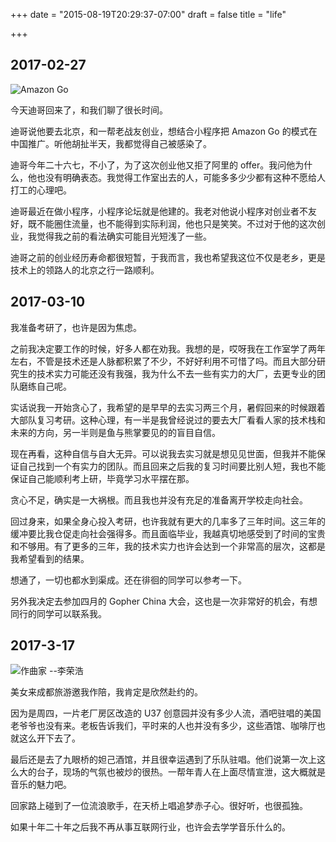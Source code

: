 +++
date = "2015-08-19T20:29:37-07:00"
draft = false
title = "life"

+++

## 2017-02-27
![Amazon Go](https://c1.staticflickr.com/3/2894/33457477361_e2cff63a27_o.jpg)

今天迪哥回来了，和我们聊了很长时间。

迪哥说他要去北京，和一帮老战友创业，想结合小程序把 Amazon Go 的模式在中国推广。听他胡扯半天，我都觉得自己被感染了。

迪哥今年二十六七，不小了，为了这次创业他又拒了阿里的 offer。我问他为什么，他也没有明确表态。我觉得工作室出去的人，可能多多少少都有这种不愿给人打工的心理吧。

迪哥最近在做小程序，小程序论坛就是他建的。我老对他说小程序对创业者不友好，既不能圈住流量，也不能得到实际利润，他也只是笑笑。不过对于他的这次创业，我觉得我之前的看法确实可能目光短浅了一些。

迪哥之前的创业经历寿命都很短暂，于我而言，我也希望我这位不仅是老乡，更是技术上的领路人的北京之行一路顺利。

## 2017-03-10
我准备考研了，也许是因为焦虑。

之前我决定要工作的时候，好多人都在劝我。我想的是，哎呀我在工作室学了两年左右，不管是技术还是人脉都积累了不少，不好好利用不可惜了吗。而且大部分研究生的技术实力可能还没有我强，我为什么不去一些有实力的大厂，去更专业的团队磨练自己呢。

实话说我一开始贪心了，我希望的是早早的去实习两三个月，暑假回来的时候跟着大部队复习考研。这种心理，有一半是我曾经说过的要去大厂看看人家的技术栈和未来的方向，另一半则是鱼与熊掌要见的的盲目自信。

现在再看，这种自信与自大无异。可以说我去实习就是想见见世面，但我并不能保证自己找到一个有实力的团队。而且回来之后我的复习时间要比别人短，我也不能保证自己能顺利考上研，毕竟学习水平摆在那。

贪心不足，确实是一大祸根。而且我也并没有充足的准备离开学校走向社会。

回过身来，如果全身心投入考研，也许我就有更大的几率多了三年时间。这三年的缓冲要比我仓促走向社会强得多。而且面临毕业，我越真切地感受到了时间的宝贵和不够用。有了更多的三年，我的技术实力也许会达到一个非常高的层次，这都是我希望看到的结果。

想通了，一切也都水到渠成。还在徘徊的同学可以参考一下。

另外我决定去参加四月的 Gopher China 大会，这也是一次非常好的机会，有想同行的同学可以联系我。

## 2017-3-17
![作曲家 --李荣浩](https://c1.staticflickr.com/1/660/33457492221_5e8a37d01d_b.jpg)

美女来成都旅游邀我作陪，我肯定是欣然赴约的。

因为是周四，一片老厂房区改造的 U37 创意园并没有多少人流，酒吧驻唱的美国老爷爷也没有来。老板告诉我们，平时来的人也并没有多少，这些酒馆、咖啡厅也就这么开下去了。

最后还是去了九眼桥的妲己酒馆，并且很幸运遇到了乐队驻唱。他们说第一次上这么大的台子，现场的气氛也被炒的很热。一帮年青人在上面尽情宣泄，这大概就是音乐的魅力吧。

回家路上碰到了一位流浪歌手，在天桥上唱追梦赤子心。很好听，也很孤独。

如果十年二十年之后我不再从事互联网行业，也许会去学学音乐什么的。





